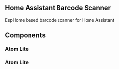## Home Assistant Barcode Scanner
EspHome based barcode scanner for Home Assistant

## Components

### Atom Lite



### Atom Lite

